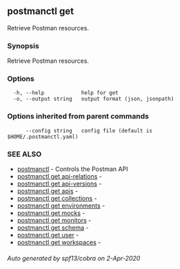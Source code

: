 ## postmanctl get

Retrieve Postman resources.

### Synopsis

Retrieve Postman resources.

### Options

```
  -h, --help            help for get
  -o, --output string   output format (json, jsonpath)
```

### Options inherited from parent commands

```
      --config string   config file (default is $HOME/.postmanctl.yaml)
```

### SEE ALSO

* [postmanctl](postmanctl.md)	 - Controls the Postman API
* [postmanctl get api-relations](postmanctl_get_api-relations.md)	 - 
* [postmanctl get api-versions](postmanctl_get_api-versions.md)	 - 
* [postmanctl get apis](postmanctl_get_apis.md)	 - 
* [postmanctl get collections](postmanctl_get_collections.md)	 - 
* [postmanctl get environments](postmanctl_get_environments.md)	 - 
* [postmanctl get mocks](postmanctl_get_mocks.md)	 - 
* [postmanctl get monitors](postmanctl_get_monitors.md)	 - 
* [postmanctl get schema](postmanctl_get_schema.md)	 - 
* [postmanctl get user](postmanctl_get_user.md)	 - 
* [postmanctl get workspaces](postmanctl_get_workspaces.md)	 - 

###### Auto generated by spf13/cobra on 2-Apr-2020

